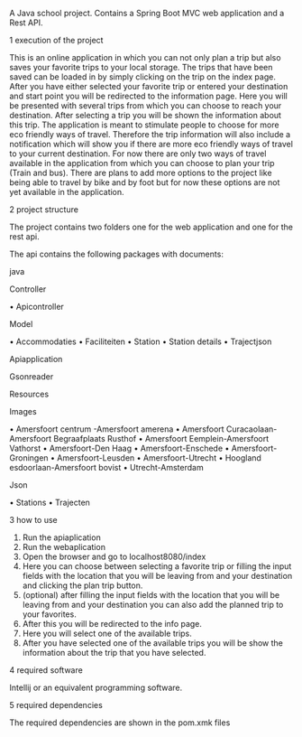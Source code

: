 A Java school project.
Contains a Spring Boot MVC web application and a Rest API.

1 execution of the project

This is an online application in which you can not only plan a trip but also saves your favorite trips to your local storage.
The trips that have been saved can be loaded in by simply clicking on the trip on the index page.
After you have either selected your favorite trip or entered your destination and start point you will be redirected to the information page.
Here you will be presented with several trips from which you can choose to reach your destination.
After selecting a trip you will be shown the information about this trip.
The application is meant to stimulate people to choose for more eco friendly ways of travel.
Therefore the trip information will also include a notification which will show you if there are more eco friendly ways of travel to your current destination.
For now there are only two ways of travel available in the application from which you can choose to plan your trip (Train and bus).
There are plans to add more options to the project like being able to travel by bike and by foot but for now these options are not yet available in the application.

2 project structure

The project contains two folders one for the web application and one for the rest api.

The api contains the following packages with documents:

java

Controller

•	Apicontroller

Model

•	Accommodaties
•	Faciliteiten
•	Station
•	Station details
•	Trajectjson

Apiapplication

Gsonreader

Resources

Images

•	Amersfoort centrum -Amersfoort amerena
•	Amersfoort Curacaolaan-Amersfoort Begraafplaats Rusthof
•	Amersfoort Eemplein-Amersfoort Vathorst
•	Amersfoort-Den Haag
•	Amersfoort-Enschede
•	Amersfoort-Groningen
•	Amersfoort-Leusden
•	Amersfoort-Utrecht
•	Hoogland esdoorlaan-Amersfoort bovist
•	Utrecht-Amsterdam

Json

•	Stations
•	Trajecten


3 how to use
1.	Run the apiaplication
2.	Run the webaplication
3.	Open the browser and go to localhost8080/index
4.	Here you can choose between selecting a favorite trip or filling the input fields with the location that you will be leaving from and your destination and clicking the plan trip button.
5.	(optional) after filling the input fields with the location that you will be leaving from and your destination you can also add the planned trip to your favorites.
6.	After this you will be redirected to the info page.
7.	Here you will select one of the available trips.
8.	After you have selected one of the available trips you will be show the information about the trip that you have selected.

4 required software

Intellij or an equivalent programming software.

5 required dependencies

The required dependencies are shown in the pom.xmk files








